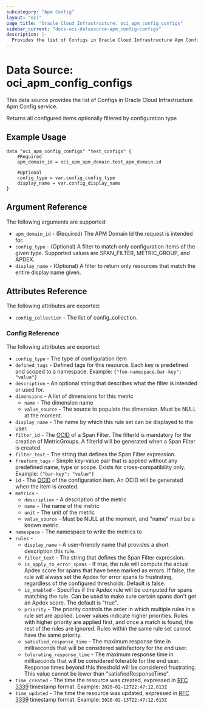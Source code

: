 ```yaml
---
subcategory: "Apm Config"
layout: "oci"
page_title: "Oracle Cloud Infrastructure: oci_apm_config_configs"
sidebar_current: "docs-oci-datasource-apm_config-configs"
description: |-
  Provides the list of Configs in Oracle Cloud Infrastructure Apm Config service
---
```


# Data Source: oci_apm_config_configs
This data source provides the list of Configs in Oracle Cloud Infrastructure Apm Config service.

Returns all configured items optionally filtered by configuration type

## Example Usage

```hcl
data "oci_apm_config_configs" "test_configs" {
	#Required
	apm_domain_id = oci_apm_apm_domain.test_apm_domain.id

	#Optional
	config_type = var.config_config_type
	display_name = var.config_display_name
}
```

## Argument Reference

The following arguments are supported:

* `apm_domain_id` - (Required) The APM Domain Id the request is intended for. 
* `config_type` - (Optional) A filter to match only configuration items of the given type. Supported values are SPAN_FILTER, METRIC_GROUP, and APDEX. 
* `display_name` - (Optional) A filter to return only resources that match the entire display name given.


## Attributes Reference

The following attributes are exported:

* `config_collection` - The list of config_collection.

### Config Reference

The following attributes are exported:

* `config_type` - The type of configuration item
* `defined_tags` - Defined tags for this resource. Each key is predefined and scoped to a namespace. Example: `{"foo-namespace.bar-key": "value"}` 
* `description` - An optional string that describes what the filter is intended or used for.
* `dimensions` - A list of dimensions for this metric
	* `name` - The dimension name
	* `value_source` - The source to populate the dimension. Must be NULL at the moment. 
* `display_name` - The name by which this rule set can be displayed to the user.
* `filter_id` - The [OCID](https://docs.cloud.oracle.com/iaas/Content/General/Concepts/identifiers.htm) of a Span Filter. The filterId is mandatory for the creation of MetricGroups. A filterId will be generated when a Span Filter is created. 
* `filter_text` - The string that defines the Span Filter expression. 
* `freeform_tags` - Simple key-value pair that is applied without any predefined name, type or scope. Exists for cross-compatibility only. Example: `{"bar-key": "value"}` 
* `id` - The [OCID](https://docs.cloud.oracle.com/iaas/Content/General/Concepts/identifiers.htm) of the configuration item. An OCID will be generated when the item is created. 
* `metrics` - 
	* `description` - A description of the metric
	* `name` - The name of the metric
	* `unit` - The unit of the metric
	* `value_source` - Must be NULL at the moment, and "name" must be a known metric.
* `namespace` - The namespace to write the metrics to
* `rules` - 
	* `display_name` - A user-friendly name that provides a short description this rule.
	* `filter_text` - The string that defines the Span Filter expression. 
	* `is_apply_to_error_spans` - If true, the rule will compute the actual Apdex score for spans that have been marked as errors. If false, the rule will always set the Apdex for error spans to frustrating, regardless of the configured thresholds. Default is false. 
	* `is_enabled` - Specifies if the Apdex rule will be computed for spans matching the rule. Can be used to make sure certain spans don't get an Apdex score. The default is "true". 
	* `priority` - The priority controls the order in which multiple rules in a rule set are applied. Lower values indicate higher priorities. Rules with higher priority are applied first, and once a match is found, the rest of the rules are ignored. Rules within the same rule set cannot have the same priority. 
	* `satisfied_response_time` - The maximum response time in milliseconds that will be considered satisfactory for the end user. 
	* `tolerating_response_time` - The maximum response time in milliseconds that will be considered tolerable for the end user. Response times beyond this threshold will be considered frustrating. This value cannot be lower than "satisfiedResponseTime". 
* `time_created` - The time the resource was created, expressed in [RFC 3339](https://tools.ietf.org/html/rfc3339) timestamp format. Example: `2020-02-12T22:47:12.613Z` 
* `time_updated` - The time the resource was updated, expressed in [RFC 3339](https://tools.ietf.org/html/rfc3339) timestamp format. Example: `2020-02-13T22:47:12.613Z` 

